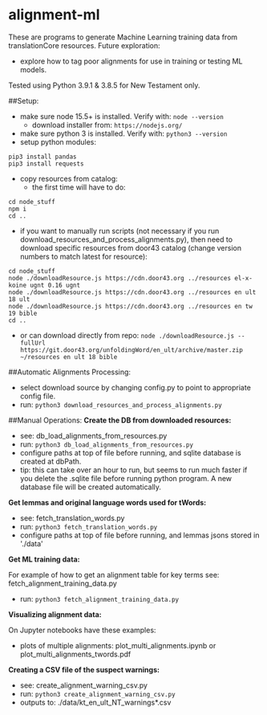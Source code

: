 # alignment-ml

These are programs to generate Machine Learning training data from translationCore resources.
Future exploration:
- explore how to tag poor alignments for use in training or testing ML models.

Tested using Python 3.9.1 & 3.8.5 for New Testament only.

##Setup:
- make sure node 15.5+ is installed.  Verify with: `node --version`
  - download installer from: `https://nodejs.org/`
- make sure python 3 is installed.  Verify with: `python3 --version`
- setup python modules:
```
pip3 install pandas
pip3 install requests
```    
- copy resources from catalog:
  - the first time will have to do:
```
cd node_stuff
npm i
cd ..
```
- if you want to manually run scripts (not necessary if you run download_resources_and_process_alignments.py), then need to download specific resources from door43 catalog (change version numbers to match latest for resource):
```
cd node_stuff
node ./downloadResource.js https://cdn.door43.org ../resources el-x-koine ugnt 0.16 ugnt
node ./downloadResource.js https://cdn.door43.org ../resources en ult 18 ult
node ./downloadResource.js https://cdn.door43.org ../resources en tw 19 bible
cd ..
```
- or can download directly from repo: `node ./downloadResource.js --fullUrl https://git.door43.org/unfoldingWord/en_ult/archive/master.zip ~/resources en ult 18 bible`

##Automatic Alignments Processing:
- select download source by changing config.py to point to appropriate config file.
- run: `python3 download_resources_and_process_alignments.py`

##Manual Operations:
**Create the DB from downloaded resources:**

- see: db_load_alignments_from_resources.py
- run: `python3 db_load_alignments_from_resources.py`  
- configure paths at top of file before running, and sqlite database is created at dbPath.
- tip: this can take over an hour to run, but seems to run much faster if you delete the .sqlite file before running python program.  A new database file will be created automatically.

**Get lemmas and original language words used for tWords:**

- see: fetch_translation_words.py
- run: `python3 fetch_translation_words.py`
- configure paths at top of file before running, and lemmas jsons stored in './data'

**Get ML training data:**

For example of how to get an alignment table for key terms see: fetch_alignment_training_data.py
- run: `python3 fetch_alignment_training_data.py`

**Visualizing alignment data:**

On Jupyter notebooks have these examples:
- plots of multiple alignments: plot_multi_alignments.ipynb or plot_multi_alignments_twords.pdf
  
**Creating a CSV file of the suspect warnings:**

- see: create_alignment_warning_csv.py
- run: `python3 create_alignment_warning_csv.py`
- outputs to: ./data/kt_en_ult_NT_warnings*.csv
